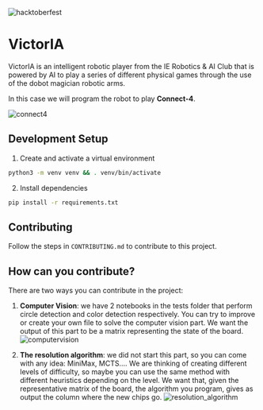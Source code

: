 ![hacktoberfest](https://img.shields.io/badge/Hacktoberfest-2023-blueviolet?style=for-the-badge&logo=appveyor)

# VictorIA

VictorIA is an intelligent robotic player from the IE Robotics & AI Club that is powered by AI to play a series of different physical games through the use of the dobot magician robotic arms. 


In this case we will program the robot to play **Connect-4**.

![connect4](https://github.com/IERoboticsClub/VictorIA/assets/63413550/08fbe475-5cd8-4606-9736-49cb82d6e6a4)

## Development Setup

1. Create and activate a virtual environment
```bash
python3 -m venv venv && . venv/bin/activate
```

2. Install dependencies
```bash
pip install -r requirements.txt
```


## Contributing

Follow the steps in `CONTRIBUTING.md` to contribute to this project.


## How can you contribute?
There are two ways you can contribute in the project:

1. **Computer Vision**:  we have 2 notebooks in the tests folder that perform circle detection and color detection respectively. You can try to improve or create your own file to solve the computer vision part. We want the output of this part to be a matrix representing the state of the board.
![computervision](https://github.com/IERoboticsClub/VictorIA/assets/63413550/0847cd5e-caad-4392-a4a7-b3a9a1277bf1)

2. **The resolution algorithm**: we did not start this part, so you can come with any idea: MiniMax, MCTS.... We are thinking of creating different levels of difficulty, so maybe you can use the same method with different heuristics depending on the level. We want that, given the representative matrix of the board, the algorithm you program, gives as output the column where the new chips go. 
![resolution_algorithm](https://github.com/IERoboticsClub/VictorIA/assets/63413550/9be7cc38-97b2-45df-9d27-1140ad8dc3b1)



